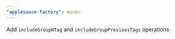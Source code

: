 ```yaml
---
"applesauce-factory": minor
---
```


Add `includeGroupHTag` and `includeGroupPreviousTags` operations
